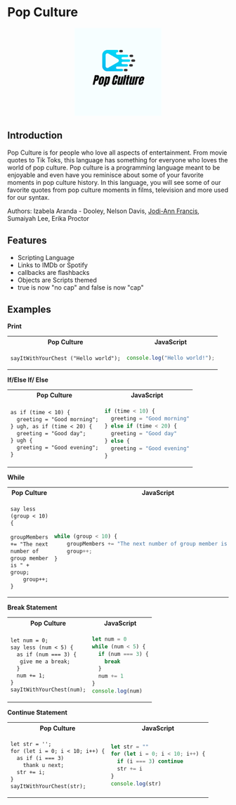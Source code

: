 # Pop Culture

<p align="center">
<img src= "docs/logo.png" height="200">
</p>

## Introduction

Pop Culture is for people who love all aspects of entertainment. From movie quotes to Tik Toks, this language has something for everyone who loves the world of pop culture. Pop culture is a programming language meant to be enjoyable and even have you reminisce about some of your favorite moments in pop culture history. In this language, you will see some of our favorite quotes from pop culture moments in films, television and more used for our syntax.

Authors: Izabela Aranda - Dooley, Nelson Davis, 
[Jodi-Ann Francis](https://github.com/francisjodi), Sumaiyah Lee, Erika Proctor

## Features

- Scripting Language 
- Links to IMDb or Spotify 
- callbacks are flashbacks 
- Objects are Scripts themed 
- true is now "no cap" and false is now "cap"

## Examples

**Print**

<table>
  <tr>
  <th>Pop Culture</th>
  <th>JavaScript</th>
  </tr>

  <tr>
  <td>

```Pop Culture
sayItWithYourChest ("Hello world");
```

  </td>

  <td>

```JavaScript
console.log("Hello world!");
```

  </td>
  </tr>
</table>

**If/Else If/ Else**

<table>
  <tr>
  <th>Pop Culture</th>
  <th>JavaScript</th>
  </tr>

  <tr>
  <td>

```Pop Culture
as if (time < 10) {
  greeting = "Good morning";
} ugh, as if (time < 20) {
  greeting = "Good day";
} ugh {
  greeting = "Good evening";
}
```

  </td>

  <td>

```javascript
if (time < 10) {
  greeting = "Good morning"
} else if (time < 20) {
  greeting = "Good day"
} else {
  greeting = "Good evening"
}
```

  </td>
  </tr>
</table>

**While**

<table>
  <tr>
  <th>Pop Culture</th>
  <th>JavaScript</th>
  </tr>

  <tr>
  <td style="width:100px;"><div style="overflow:scroll; width:100%">

```Pop Culture
say less (group < 10) {
    groupMembers += "The next number of group member is " + group;
    group++;
}
```

  </div> </td>
 
   <td style="width:100px;"><div style="overflow:scroll; width:100%">
  
```javascript
while (group < 10) {
    groupMembers += "The next number of group member is " + group;
    group++;
}
```
 </div> </td>

  </tr>
</table>

**Break Statement**

<table>
  <tr>
  <th>Pop Culture</th>
  <th>JavaScript</th>
  </tr>

  <tr>
  <td>

```Pop Culture
let num = 0;
say less (num < 5) {
  as if (num === 3) {
   give me a break;
  }
  num += 1;
}
sayItWithYourChest(num);
```

  </td>

  <td>

```javascript
let num = 0
while (num < 5) {
  if (num === 3) {
    break
  }
  num += 1
}
console.log(num)
```

  </td>
  </tr>
</table>

**Continue Statement**

<table>
  <tr>
  <th>Pop Culture</th>
  <th>JavaScript</th>
  </tr>

  <tr>
  <td>

```Pop Culture
let str = '';
for (let i = 0; i < 10; i++) {
  as if (i === 3)
    thank u next;
  str += i;
}
sayItWithYourChest(str);
```

  </td>

  <td>

```javascript
let str = ""
for (let i = 0; i < 10; i++) {
  if (i === 3) continue
  str += i
}
console.log(str)
```

  </td>
  </tr>
</table>
